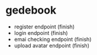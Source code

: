 # gedebook
 - register endpoint (finish)
 - login endpoint (finish)
 - emai checking endpoint (finish)
 - upload avatar endpoint (finish)
